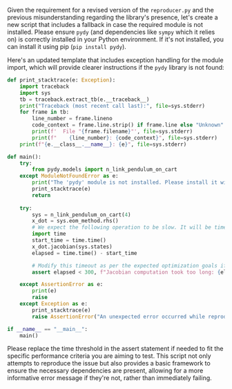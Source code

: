 Given the requirement for a revised version of the `reproducer.py` and the previous misunderstanding regarding the library's presence, let's create a new script that includes a fallback in case the required module is not installed. Please ensure `pydy` (and dependencies like `sympy` which it relies on) is correctly installed in your Python environment. If it's not installed, you can install it using pip (`pip install pydy`).

Here's an updated template that includes exception handling for the module import, which will provide clearer instructions if the `pydy` library is not found:

```python
def print_stacktrace(e: Exception):
    import traceback
    import sys
    tb = traceback.extract_tb(e.__traceback__)
    print("Traceback (most recent call last):", file=sys.stderr)
    for frame in tb:
        line_number = frame.lineno
        code_context = frame.line.strip() if frame.line else "Unknown"
        print(f'  File "{frame.filename}"', file=sys.stderr)
        print(f"    {line_number}: {code_context}", file=sys.stderr)
    print(f"{e.__class__.__name__}: {e}", file=sys.stderr)

def main():
    try:
        from pydy.models import n_link_pendulum_on_cart
    except ModuleNotFoundError as e:
        print("The 'pydy' module is not installed. Please install it with `pip install pydy` to run this reproducer.")
        print_stacktrace(e)
        return
    
    try:
        sys = n_link_pendulum_on_cart(4)
        x_dot = sys.eom_method.rhs()
        # We expect the following operation to be slow. It will be timed to ensure it's excessively long.
        import time
        start_time = time.time()
        x_dot.jacobian(sys.states)
        elapsed = time.time() - start_time

        # Modify this timeout as per the expected optimization goals if needed.
        assert elapsed < 300, f"Jacobian computation took too long: {elapsed} seconds"

    except AssertionError as e:
        print(e)
        raise
    except Exception as e:
        print_stacktrace(e)
        raise AssertionError("An unexpected error occurred while reproducing the issue.")

if __name__ == "__main__":
    main()
```

Please replace the time threshold in the assert statement if needed to fit the specific performance criteria you are aiming to test. This script not only attempts to reproduce the issue but also provides a basic framework to ensure the necessary dependencies are present, allowing for a more informative error message if they're not, rather than immediately failing.